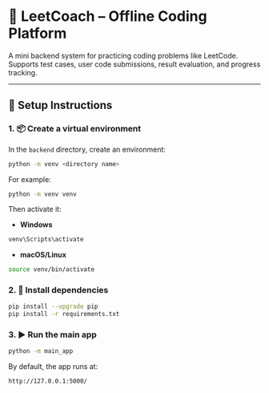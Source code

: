 # 🧠 LeetCoach – Offline Coding Platform

A mini backend system for practicing coding problems like LeetCode.  
Supports test cases, user code submissions, result evaluation, and progress tracking.

---

## 🔧 Setup Instructions

### 1. 📦 Create a virtual environment
In the `backend` directory, create an environment:
```bash
python -m venv <directory name>
```
For example:
```bash
python -m venv venv
```
Then activate it:
- **Windows**
```bash
venv\Scripts\activate
```
- **macOS/Linux**
```bash
source venv/bin/activate
```

### 2. 🔧 Install dependencies
```bash
pip install --upgrade pip
pip install -r requirements.txt
```

### 3. ▶️ Run the main app
```bash
python -m main_app
```
By default, the app runs at:
```bash
http://127.0.0.1:5000/
```